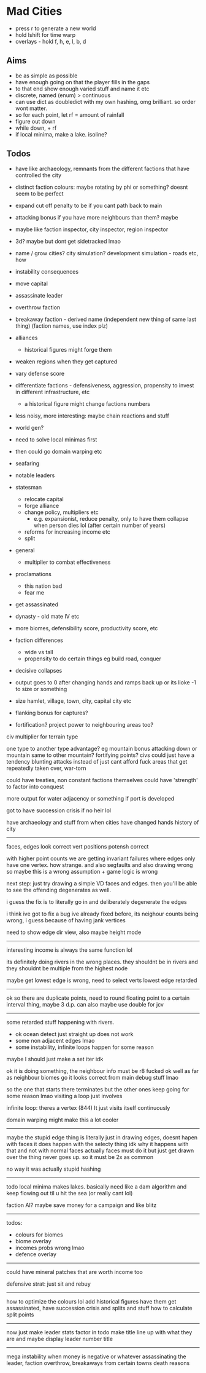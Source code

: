 # Mad Cities
- press r to generate a new world
- hold lshift for time warp
- overlays - hold f, h, e, l, b, d

## Aims
 - be as simple as possible
 - have enough going on that the player fills in the gaps
 - to that end show enough varied stuff and name it etc
 - discrete, named (enum) > continuous
 - can use dict as doubledict with my own hashing, omg brilliant. so order wont matter.
 - so for each point, let rf = amount of rainfall
 - figure out down
 - while down, + rf
 - if local minima, make a lake. isoline?

## Todos
 - have like archaeology, remnants from the different factions that have controlled the city
 - distinct faction colours: maybe rotating by phi or something? doesnt seem to be perfect
 - expand cut off penalty to be if you cant path back to main
 - attacking bonus if you have more neighbours than them? maybe
 - maybe like faction inspector, city inspector, region inspector
 - 3d? maybe but dont get sidetracked lmao
 - name / grow cities? city simulation? development simulation - roads etc, how
 - instability consequences
  - move capital
  - assassinate leader
  - overthrow faction
  - breakaway faction - derived name (independent new thing of same last thing) (faction names, use index plz)

  - alliances
    - historical figures might forge them
  - weaken regions when they get captured
  - vary defense score
  - differentiate factions - defensiveness, aggression, propensity to invest in different infrastructure, etc
    - a historical figure might change factions numbers
   - less noisy, more interesting: maybe chain reactions and stuff

  - world gen?
   - need to solve local minimas first
   - then could go domain warping etc

 - seafaring
 - notable leaders
  - statesman
    - relocate capital
    - forge alliance
    - change policy, multipliers etc
      - e.g. expansionist, reduce penalty, only to have them collapse when person dies lol (after certain number of years)
    - reforms for increasing income etc
    - split
  - general
    - multiplier to combat effectiveness
  - proclamations
    - this nation bad
    - fear me
  - get assassinated
  - dynasty - old mate IV etc
 - more biomes, defensibility score, productivity score, etc
 - faction differences
   - wide vs tall
   - propensity to do certain things eg build road, conquer
 - decisive collapses
 - output goes to 0 after changing hands and ramps back up or its lioke -1 to size or something
 - size hamlet, village, town, city, capital city etc
 - flanking bonus for captures?
 - fortification? project power to neighbouring areas too?

civ multiplier for terrain type

one type to another type advantage? eg mountain bonus attacking down or mountain same to other mountain?
fortifying points?
civs could just have a tendency
blunting attacks instead of just cant afford
fuck areas that get repeatedly taken over, war-torn

could have treaties, non constant
factions themselves could have 'strength' to factor into conquest

more output for water adjacency or something if port is developed

got to have succession crisis if no heir lol


have archaeology and stuff from when cities have changed hands
history of city

------------------------

faces, edges look correct
vert positions potensh correct

with higher point counts we are getting invariant failures where edges only have one vertex. how strange.
and also segfaults
and also drawing wrong
so maybe this is a wrong assumption + game logic is wrong

next step: just try drawing a simple VD faces and edges. then you'll be able to see the offending degenerates as well.

i guess the fix is to literally go in and deliberately degenerate the edges

i think ive got to fix a bug ive already fixed before, its neighour counts being wrong, i guess because of having jank vertices

need to show edge dir view, also maybe height mode

--------------------------------------------------------

interesting income is always the same function lol

its definitely doing rivers in the wrong places.
they shouldnt be in rivers and they shouldnt be multiple from the highest node

maybe get lowest edge is wrong, need to select verts
lowest edge retarded

--------------

ok so there are duplicate points, need to round floating point to a certain interval thing, maybe 3 d.p. can also maybe use double for jcv

-------------------
some retarded stuff happening with rivers.
  - ok ocean detect just straight up does not work
  - some non adjacent edges lmao
  - some instability, infinite loops happen for some reason

maybe I should just make a set iter idk

ok it is doing something, the neighbour info must be r8 fucked
ok well as far as neighbour biomes go it looks correct from main debug stuff lmao

so the one that starts there terminates but the other ones keep going for some reason lmao
visiting a loop just involves 

infinite loop: theres a vertex (844) It just visits itself continuously

domain warping might make this a lot cooler

----------

maybe the stupid edge thing is literally just in drawing edges, doesnt hapen with faces
it does happen with the selecty thing
idk why it happens with that and not with normal faces
actually faces must do it but just get drawn over
the thing never goes up. so it must be 2x as common

no way it was actually stupid hashing

----------

todo local minima makes lakes. basically need like a dam algorithm and keep flowing out til u hit the sea (or really cant lol)

faction AI? maybe save money for a campaign and like blitz


-----------------------

todos:
 - colours for biomes
 - biome overlay
 - incomes probs wrong lmao
 - defence overlay

--------

could have mineral patches that are worth income too

defensive strat: just sit and rebuy


--------------

how to optimize the colours lol
add historical figures
have them get assassinated, have succession crisis and splits and stuff
how to calculate split points

-----------------
now just make leader stats factor in
todo make title line up with what they are
and maybe display leader number title

------
mega instability when money is negative or whatever
assassinating the leader, faction overthrow, breakaways from certain towns
death reasons
